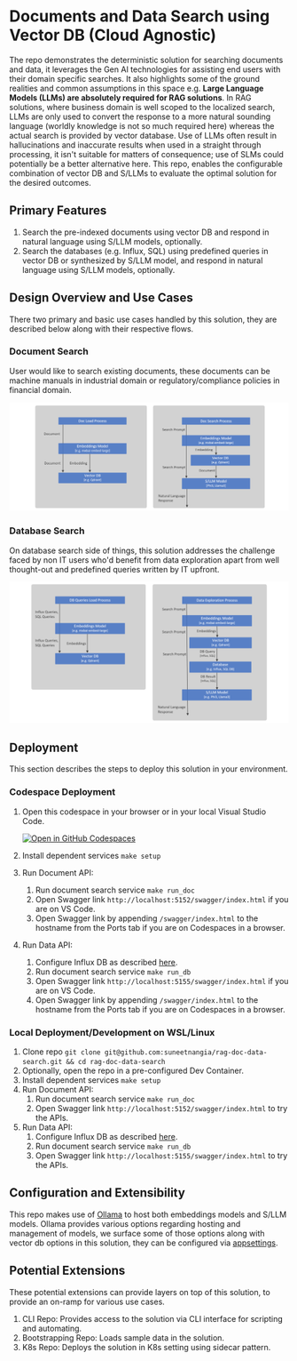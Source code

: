 # Documents and Data Search using Vector DB (Cloud Agnostic)

The repo demonstrates the deterministic solution for searching documents and data, it leverages the Gen AI technologies for assisting end users with their domain specific searches. It also highlights some of the ground realities and common assumptions in this space e.g. **Large Language Models (LLMs) are absolutely required for RAG solutions**. In RAG solutions, where business domain is well scoped to the localized search, LLMs are only used to convert the response to a more natural sounding language (worldly knowledge is not so much required here) whereas the actual search is provided by vector database. Use of LLMs often result in hallucinations and inaccurate results when used in a straight through processing, it isn't suitable for matters of consequence; use of SLMs could potentially be a better alternative here. This repo, enables the configurable combination of vector DB and S/LLMs to evaluate the optimal solution for the desired outcomes.

## Primary Features

1. Search the pre-indexed documents using vector DB and respond in natural language using S/LLM models, optionally.
2. Search the databases (e.g. Influx, SQL) using predefined queries in vector DB or synthesized by S/LLM model, and respond in natural language using S/LLM models, optionally.

## Design Overview and Use Cases

There two primary and basic use cases handled by this solution, they are described below along with their respective flows.

### Document Search

User would like to search existing documents, these documents can be machine manuals in industrial domain or regulatory/compliance policies in financial domain.

![Document Search Process](docs/images/rag-doc-process.png?raw=true "Document Search Process")

### Database Search

On database search side of things, this solution addresses the challenge faced by non IT users who'd benefit from data exploration apart from well thought-out and predefined queries written by IT upfront.

![Database Search Process](docs/images/rag-db-process.png?raw=true "Database Search Process")

## Deployment

This section describes the steps to deploy this solution in your environment.

### Codespace Deployment

1. Open this codespace in your browser or in your local Visual Studio Code.

    [![Open in GitHub Codespaces](https://github.com/codespaces/badge.svg)](https://codespaces.new/suneetnangia/rag-doc-data-search/)

2. Install dependent services ```make setup```
3. Run Document API:
   1. Run document search service ```make run_doc```
   2. Open Swagger link ```http://localhost:5152/swagger/index.html``` if you are on VS Code.
   3. Open Swagger link by appending ```/swagger/index.html``` to the hostname from the Ports tab if you are on Codespaces in a browser.
4. Run Data API:
   1. Configure Influx DB as described [here](docs/dev-loop.md#influx-db).
   2. Run document search service ```make run_db```
   3. Open Swagger link ```http://localhost:5155/swagger/index.html``` if you are on VS Code.
   4. Open Swagger link by appending ```/swagger/index.html``` to the hostname from the Ports tab if you are on Codespaces in a browser.

### Local Deployment/Development on WSL/Linux

1. Clone repo ```git clone git@github.com:suneetnangia/rag-doc-data-search.git && cd rag-doc-data-search```
2. Optionally, open the repo in a pre-configured Dev Container.
3. Install dependent services ```make setup```
4. Run Document API:
   1. Run document search service ```make run_doc```
   2. Open Swagger link ```http://localhost:5152/swagger/index.html``` to try the APIs.
5. Run Data API:
   1. Configure Influx DB as described [here](docs/dev-loop.md#influx-db).
   2. Run document search service ```make run_db```
   3. Open Swagger link ```http://localhost:5155/swagger/index.html``` to try the APIs.

## Configuration and Extensibility

This repo makes use of [Ollama](https://github.com/ollama/ollama) to host both embeddings models and S/LLM models. Ollama provides various options regarding hosting and management of models, we surface some of those options along with vector db options in this solution, they can be configured via [appsettings](src/Doc.Api/appsettings.Development.json).

## Potential Extensions

These potential extensions can provide layers on top of this solution, to provide an on-ramp for various use cases.

1. CLI Repo: Provides access to the solution via CLI interface for scripting and automating.
2. Bootstrapping Repo: Loads sample data in the solution.
3. K8s Repo: Deploys the solution in K8s setting using sidecar pattern.
